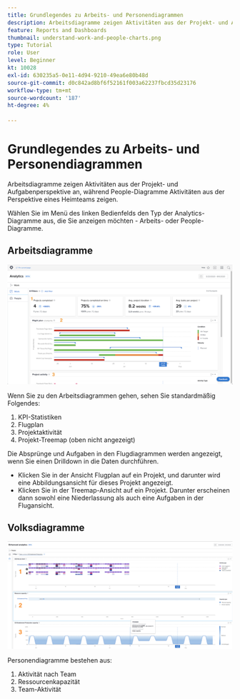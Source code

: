 ```yaml
---
title: Grundlegendes zu Arbeits- und Personendiagrammen
description: Arbeitsdiagramme zeigen Aktivitäten aus der Projekt- und Aufgabenperspektive an, während People-Diagramme Aktivitäten aus der Perspektive eines Heimteams zeigen.
feature: Reports and Dashboards
thumbnail: understand-work-and-people-charts.png
type: Tutorial
role: User
level: Beginner
kt: 10028
exl-id: 630235a5-0e11-4d94-9210-49ea6e80b48d
source-git-commit: d0c842ad8bf6f52161f003a62237fbcd35d23176
workflow-type: tm+mt
source-wordcount: '187'
ht-degree: 4%

---
```


# Grundlegendes zu Arbeits- und Personendiagrammen

Arbeitsdiagramme zeigen Aktivitäten aus der Projekt- und Aufgabenperspektive an, während People-Diagramme Aktivitäten aus der Perspektive eines Heimteams zeigen.

Wählen Sie im Menü des linken Bedienfelds den Typ der Analytics-Diagramme aus, die Sie anzeigen möchten - Arbeits- oder People-Diagramme.

## Arbeitsdiagramme

![Ein Bild, das die [!UICONTROL Analytics] in der [!DNL Workfront Classic]](assets/section-1-1.png)

Wenn Sie zu den Arbeitsdiagrammen gehen, sehen Sie standardmäßig Folgendes:

1. KPI-Statistiken
1. Flugplan
1. Projektaktivität
1. Projekt-Treemap (oben nicht angezeigt)

Die Absprünge und Aufgaben in den Flugdiagrammen werden angezeigt, wenn Sie einen Drilldown in die Daten durchführen.

* Klicken Sie in der Ansicht Flugplan auf ein Projekt, und darunter wird eine Abbildungsansicht für dieses Projekt angezeigt.
* Klicken Sie in der Treemap-Ansicht auf ein Projekt. Darunter erscheinen dann sowohl eine Niederlassung als auch eine Aufgaben in der Flugansicht.

## Volksdiagramme

![Ein Bild, das die [!UICONTROL Analytics] in der [!DNL Workfront Classic]](assets/section-1-2.png)

Personendiagramme bestehen aus:

1. Aktivität nach Team
1. Ressourcenkapazität
1. Team-Aktivität
